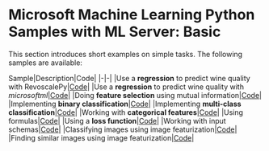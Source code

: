 # Microsoft Machine Learning Python Samples with ML Server: Basic

This section introduces short examples on simple tasks. The following samples are available:

Sample|Description|Code|
|-|-|
|Use a **regression** to predict wine quality with RevoscalePy|[Code](plot_regression_wines_revoscale.py)|
|Use a **regression** to predict wine quality with *microsoftml*|[Code](plot_regression_wines.py)|
|Doing **feature selection** using mutual information|[Code](plot_mutualinformation.py)|
|Implementing **binary classification**|[Code](plot_binary_classification.py)|
|Implementing **multi-class classification**|[Code](plot_iris.py)|
|Working with **categorical features**|[Code](plot_categorical_features.py)|
|Using formulas|[Code](plot_formula.py)|
|Using a **loss function**|[Code](plot_loss_function.py)|
|Working with input schemas|[Code](plot_mistakes.py)|
|Classifying images using image featurization|[Code](plot_image_featurizer_classify.py)|
|Finding similar images using image featurization|[Code](plot_image_featurizer_match.py)|
